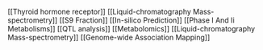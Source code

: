 [[Thyroid hormone receptor]]
[[Liquid-chromatography Mass-spectrometry]]
[[S9 Fraction]]
[[In-silico Prediction]]
[[Phase I And Ii Metabolisms]]
[[QTL analysis]]
[[Metabolomics]]
[[Liquid-chromatography Mass-spectrometry]]
[[Genome-wide Association Mapping]]
